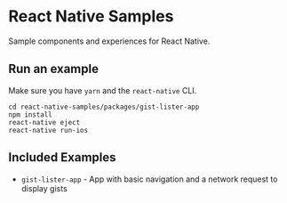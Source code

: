 # React Native Samples

Sample components and experiences for React Native.

## Run an example

Make sure you have `yarn` and the `react-native` CLI.

```
cd react-native-samples/packages/gist-lister-app
npm install
react-native eject
react-native run-ios
```


## Included Examples

- `gist-lister-app` - App with basic navigation and a network request to display gists
